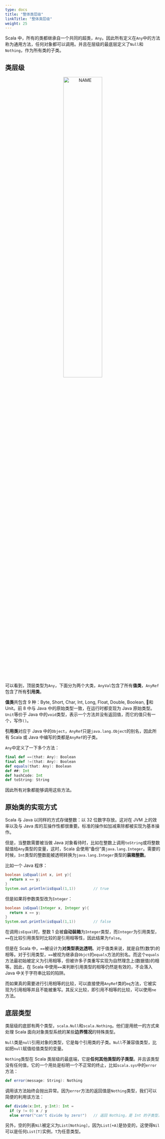 ```yaml
---
type: docs
title: "整体类层级"
linkTitle: "整体类层级"
weight: 25
---
```


Scala 中，所有的类都继承自一个共同的超类，`Any`。因此所有定义在`Any`中的方法称为通用方法，任何对象都可以调用。并且在层级的最底层定义了`Null`和`Nothing`，作为所有类的子类。

## 类层级

<div align="center"> <img src="https://infi-img.oss-cn-hangzhou.aliyuncs.com/img/Scala-hierarchy.jpg" style="display:block;width:50%;" alt="NAME" align=center /> </div>

可以看到，顶层类型为`Any`，下面分为两个大类，`AnyVal`包含了所有**值类**，`AnyRef`包含了所有**引用类**。

**值类**共包含 9 种：Byte, Short, Char, Int, Long, Float, Double, Boolean, 和 Unit。前 8 中与 Java 中的原始类型一致，在运行时都变现为 Java 原始类型。`Unit`等价于 Java 中的`void`类型，表示一个方法并没有返回值，而它的值只有一个，写作`()`。

**引用类**对应于 Java 中的`Object`，`AnyRef`只是`java.lang.Object`的别名，因此所有 Scala 或 Java 中编写的类都是`AnyRef`的子类。

`Any`中定义了一下多个方法：

```scala
final def ==(that: Any): Boolean 
final def !=(that: Any): Boolean 
def equals(that: Any): Boolean 
def ##: Int 
def hashCode: Int 
def toString: String
```

因此所有对象都能够调用这些方法。

## 原始类的实现方式

Scala 与 Java 以同样的方式存储整数：以 32 位数字存放。这对在 JVM 上的效率以及与 Java 库的互操作性都很重要。标准的操作如加减乘除都被实现为基本操作。

但是，当整数需要被当做 Java 对象看待时，比如在整数上调用`toString`或将整数赋值给`Any`类型的变量，这时，Scala 会使用“备份”类`java.lang.Integer`。需要的时候，`Int`类型的整数能被透明转换为`java.lang.Integer`类型的**装箱整数**。

比如一个 Java 程序：

```java
boolean isEqual(int x, int y){
  return x == y;
}
System.out.println(isEqual(1,1))		// true
```

但是如果将参数类型改为`Integer`：

```java
boolean isEqual(Integer x, Integer y){
  return x == y;
}
System.out.println(isEqual(1,1))		// false
```

在调用`isEqual`时，整数 1 会被**自动装箱**为`Integer`类型，而`Integer`为引用类型，`==`在比较引用类型时比较的是引用相等性，因此结果为`false`。

但是在 Scala 中，`==`被设计为**对类型表达透明**。对于值类来说，就是自然(数学)的相等。对于引用类型，`==`被视为继承自`Objct`的`equals`方法的别名。而这个`equals`方法最初始被定义为引用相等，但被许多子类重写实现为自然理念上(数据值)的相等。因此，在 Scala 中使用`==`来判断引用类型的相等仍然是有效的，不会落入 Java 中关于字符串比较的陷阱。

 而如果真的需要进行引用相等的比较，可以直接使用`AnyRef`类的`eq`方法，它被实现为引用相等并且不能被重写。其反义比较，即引用不相等的比较，可以使用`ne`方法。

## 底层类型

类层级的底部有两个类型，`scala.Null`和`scala.Nothing`。他们是用统一的方式来处理 Scala 面向对象类型系统的某些**边界情况**的特殊类型。

`Null`类是`null`引用对象的类型，它是每个引用类的子类。`Null`不兼容值类型，比如把`null`赋值给值类型的变量。

`Nothing`类型在 Scala 类层级的最底端，它是**任何其他类型的子类型**。并且该类型没有任何值，它的一个用处是标明一个不正常的终止，比如`scala.sys`中的`error`方法：

```scala
def error(message: String): Nothing
```

调用该方法始终会抛出异常。因为`error`方法的返回值是`Nothing`类型，我们可以简便的利用该方法：

```scala
def divide(x:Int, y:Int): Int = 
  if (y != 0) x / y
  else error("can't divide by zero!")	// 返回 Nothing，是 Int 的子类型，兼容
```

另外，空的列表`Nil`被定义为`List[Nothing]`，因为`List[+A]`是协变的，这使得`Nil`可以是任何`List[T]`实例，`T`为任意类型。


